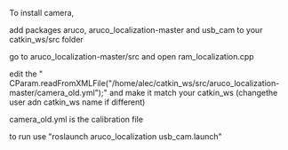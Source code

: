 To install camera, 

add packages aruco, aruco_localization-master and usb_cam to your catkin_ws/src folder

go to aruco_localization-master/src and open ram_localization.cpp

edit the " CParam.readFromXMLFile("/home/alec/catkin_ws/src/aruco_localization-master/camera_old.yml");" and make it match your catkin_ws (changethe user adn catkin_ws name if different)

camera_old.yml is the calibration file

to run use "roslaunch aruco_localization usb_cam.launch"


